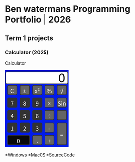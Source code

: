 # Ben watermans Programming Portfolio | 2026

## Term 1 projects

### Calculator (2025)

Calculator 

![RunningCalcualtor](https://github.com/9657232/Portfolio/blob/main/images/calc.png?raw=true)

*[Windows]()
*[Mac0S]()
*[SourceCode]()
